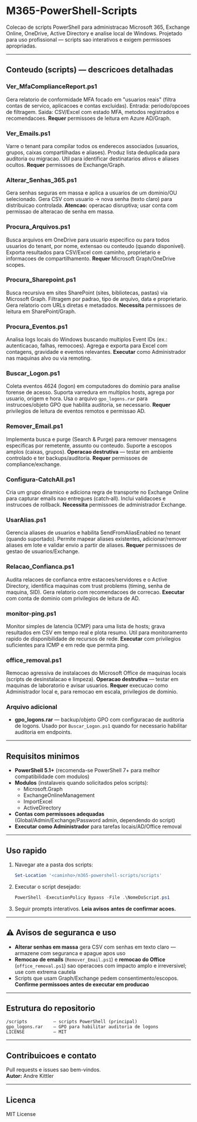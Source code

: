 # M365-PowerShell-Scripts

Colecao de scripts PowerShell para administracao Microsoft 365, Exchange Online, OneDrive, Active Directory e analise local de Windows. Projetado para uso profissional — scripts sao interativos e exigem permissoes apropriadas.

---

## Conteudo (scripts) — descricoes detalhadas

### **Ver_MfaComplianceReport.ps1**
Gera relatorio de conformidade MFA focado em "usuarios reais" (filtra contas de servico, aplicacoes e contas excluidas). Entrada: periodo/opcoes de filtragem. Saida: CSV/Excel com estado MFA, metodos registrados e recomendacoes. 
**Requer** permissoes de leitura em Azure AD/Graph.

### **Ver_Emails.ps1**
Varre o tenant para compilar todos os enderecos associados (usuarios, grupos, caixas compartilhadas e aliases). Produz lista deduplicada para auditoria ou migracao. Util para identificar destinatarios ativos e aliases ocultos. 
**Requer** permissoes de Exchange/Graph.

### **Alterar_Senhas_365.ps1**
Gera senhas seguras em massa e aplica a usuarios de um dominio/OU selecionado. Gera CSV com usuario → nova senha (texto claro) para distribuicao controlada. **Atencao:** operacao disruptiva; usar conta com permissao de alteracao de senha em massa.

### **Procura_Arquivos.ps1**
Busca arquivos em OneDrive para usuario especifico ou para todos usuarios do tenant, por nome, extensao ou conteudo (quando disponivel). Exporta resultados para CSV/Excel com caminho, proprietario e informacoes de compartilhamento. 
**Requer** Microsoft Graph/OneDrive scopes.

### **Procura_Sharepoint.ps1**
Busca recursiva em sites SharePoint (sites, bibliotecas, pastas) via Microsoft Graph. Filtragem por padrao, tipo de arquivo, data e proprietario. Gera relatorio com URLs diretas e metadados. **Necessita** permissoes de leitura em SharePoint/Graph.

### **Procura_Eventos.ps1**
Analisa logs locais do Windows buscando multiplos Event IDs (ex.: autenticacao, falhas, remocoes). Agrega e exporta para Excel com contagens, gravidade e eventos relevantes. **Executar** como Administrador nas maquinas alvo ou via remoting.

### **Buscar_Logon.ps1**
Coleta eventos 4624 (logon) em computadores do dominio para analise forense de acesso. Suporta varredura em multiplos hosts, agrega por usuario, origem e hora. Usa o arquivo `gpo_logons.rar` para instrucoes/objeto GPO que habilita auditoria, se necessario. 
**Requer** privilegios de leitura de eventos remotos e permissao AD.

### **Remover_Email.ps1**
Implementa busca e purge (Search & Purge) para remover mensagens especificas por remetente, assunto ou conteudo. Suporte a escopos amplos (caixas, grupos). **Operacao destrutiva** — testar em ambiente controlado e ter backups/auditoria. 
**Requer** permissoes de compliance/exchange.

### **Configura-CatchAll.ps1**
Cria um grupo dinamico e adiciona regra de transporte no Exchange Online para capturar emails nao entregues (catch‑all). Inclui validacoes e instrucoes de rollback. **Necessita** permissoes de administrador Exchange.

### **UsarAlias.ps1**
Gerencia aliases de usuarios e habilita SendFromAliasEnabled no tenant (quando suportado). Permite mapear aliases existentes, adicionar/remover aliases em lote e validar envio a partir de aliases. 
**Requer** permissoes de gestao de usuarios/Exchange.

### **Relacao_Confianca.ps1**
Audita relacoes de confianca entre estacoes/servidores e o Active Directory, identifica maquinas com trust problems (timing, senha de maquina, SID). Gera relatorio com recomendacoes de correcao. 
**Executar** com conta de dominio com privilegios de leitura de AD.

### **monitor-ping.ps1**
Monitor simples de latencia (ICMP) para uma lista de hosts; grava resultados em CSV em tempo real e plota resumo. Util para monitoramento rapido de disponibilidade de recursos de rede. 
**Executar** com privilegios suficientes para ICMP e em rede que permita ping.

### **office_removal.ps1**
Remocao agressiva de instalacoes do Microsoft Office de maquinas locais (scripts de desinstalacao e limpeza). **Operacao destrutiva** — testar em maquinas de laboratorio e avisar usuarios. 
**Requer** execucao como Administrador local e, para remocao em escala, privilegios de dominio.

### Arquivo adicional
- **gpo_logons.rar** — backup/objeto GPO com configuracao de auditoria de logons. Usado por `Buscar_Logon.ps1` quando for necessario habilitar auditoria em endpoints.

---

## Requisitos minimos

- **PowerShell 5.1+** (recomenda-se PowerShell 7+ para melhor compatibilidade com modulos)
- **Modulos** (instalaveis quando solicitados pelos scripts):
  - Microsoft.Graph
  - ExchangeOnlineManagement
  - ImportExcel
  - ActiveDirectory
- **Contas com permissoes adequadas** (Global/Admin/Exchange/Password admin, dependendo do script)
- **Executar como Administrador** para tarefas locais/AD/Office removal

---

## Uso rapido

1. Navegar ate a pasta dos scripts:
   ```powershell
   Set-Location '<caminho>/m365-powershell-scripts/scripts'
   ```

2. Executar o script desejado:
   ```powershell
   PowerShell -ExecutionPolicy Bypass -File .\NomeDoScript.ps1
   ```

3. Seguir prompts interativos. **Leia avisos antes de confirmar acoes.**

---

## ⚠️ Avisos de seguranca e uso

- **Alterar senhas em massa** gera CSV com senhas em texto claro — armazene com seguranca e apague apos uso
- **Remocao de emails** (`Remover_Email.ps1`) e **remocao do Office** (`office_removal.ps1`) sao operacoes com impacto amplo e irreversivel; use com extrema cautela
- Scripts que usam Graph/Exchange pedem consentimento/escopos. **Confirme permissoes antes de executar em producao**

---

## Estrutura do repositorio

```
/scripts          — scripts PowerShell (principal)
gpo_logons.rar    — GPO para habilitar auditoria de logons
LICENSE           — MIT
```

---

## Contribuicoes e contato

Pull requests e issues sao bem-vindos.  
**Autor:** Andre Kittler

---

## Licenca

MIT License
